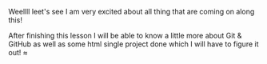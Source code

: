 Weellll leet's see I am very excited about all thing that are coming on along this!

After finishing this lesson I will be able to know a little more about Git & GitHub as well as some html single project done which I will have to figure it out! ≈
